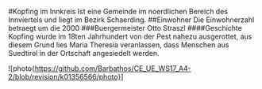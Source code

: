 #Kopfing im Innkreis
Ist eine Gemeinde im noerdlichen Bereich des Innviertels und liegt im Bezirk
Schaerding.
##Einwohner
Die Einwohnerzahl betraegt um die 2000
###Buergermeister
Otto Straszl
####Geschichte
Kopfing wurde im 18ten Jahrhundert von der Pest nahezu ausgerottet, aus diesem Grund lies Maria Theresia veranlassen, dass Menschen aus Suedtirol in der Ortschaft angesiedelt werden.

![photo{https://github.com/Barbathos/CE_UE_WS17_A4-2/blob/revision/k01356566/photo}]
